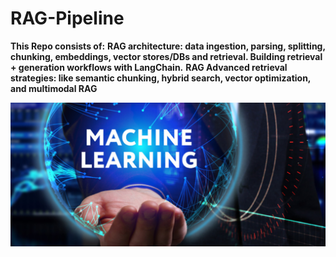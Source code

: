 # RAG-Pipeline

**This Repo consists of:**
**RAG architecture: data ingestion, parsing, splitting, chunking, embeddings, vector stores/DBs and retrieval. Building retrieval + generation workflows with LangChain.**
**RAG Advanced retrieval strategies: like semantic chunking, hybrid search, vector optimization, and multimodal RAG**

<p align="center">
    <img src="https://github.com/vpnsowmyame/Machine-Learning-Projects/blob/main/ML.png" width="900px" alt="Unwind AI">
</p>

